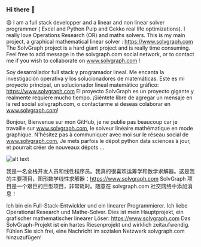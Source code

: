 ### Hi there 👋

😄  I am a full stack developper and a linear and non linear solver programmer ( Excel and Python Pulp and Gekko real life optimizations).
I really love Operations Research (OR) and maths solvers.
This is my main project, a graphical mathematical linear solver :
https://www.solvgraph.com
The SolvGraph project is a hard giant project and is really time consuming.
Feel free to add message in the solvgraph.com social network, or to contact me if you wish to collaborate on www.solvgraph.com !

Soy desarrollador full stack y programador lineal. Me encanta la investigación operativa y los solucionadores de matemáticas. Este es mi proyecto principal, un solucionador lineal matemático gráfico: https://www.solvgraph.com El proyecto SolvGraph es un proyecto gigante y realmente requiere mucho tiempo. ¡Siéntete libre de agregar un mensaje en la red social solvgraph.com, o contactarme si deseas colaborar en www.solvgraph.com!


Bonjour, Bienvenue sur mon GitHub, je ne publie pas beaucoup car je travaille sur www.solvgraph.com,
le solveur linéaire mathématique en mode graphique. N'hésitez pas à communiquer avec moi sur le réseau social de www.solvgraph.com,
Je mets parfois le dépot python data sciences à jour, et pourrait créer de nouveaux dépots  ...


![alt text](http://www.solvgraph.com/static/img/output-onlinepngtools.213abb5a.png)

我是一名全栈开发人员和线性程序员。我真的很喜欢运筹学和数学求解器。这是我的主要项目，图形数学线性求解器：https://www.solvgraph.com SolvGraph 项目是一个艰巨的巨型项目，非常耗时。随意在 solvgraph.com 社交网络中添加消息！

Ich bin ein Full-Stack-Entwickler und ein linearer Programmierer. Ich liebe Operational Research und Mathe-Solver. Dies ist mein Hauptprojekt, ein grafischer mathematischer linearer Löser: https://www.solvgraph.com Das SolvGraph-Projekt ist ein hartes Riesenprojekt und wirklich zeitaufwendig. Fühlen Sie sich frei, eine Nachricht im sozialen Netzwerk solvgraph.com hinzuzufügen!
